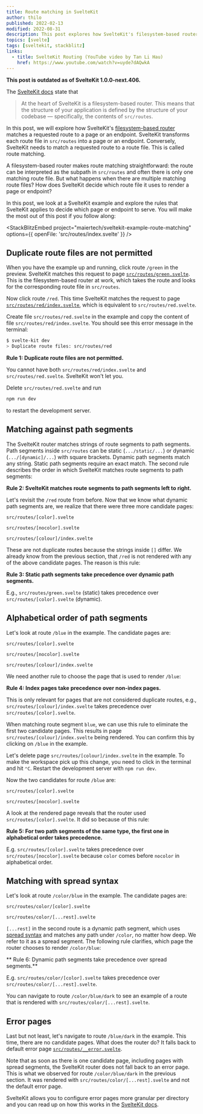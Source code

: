 ```yaml
---
title: Route matching in SvelteKit
author: thilo
published: 2022-02-13
modified: 2022-08-31
description: This post explores how SvelteKit's filesystem-based router matches a requested route to a page or an endpoint in src/routes.
topics: [svelte]
tags: [sveltekit, stackblitz]
links:
  - title: SvelteKit Routing (YouTube video by Tan Li Hau)
    href: https://www.youtube.com/watch?v=uyde7dAQwkA
---
```


<script>
  import Card from '$lib/components/card.svelte';
  import StackBlitzEmbed from '$lib/components/stackblitz-embed.svelte';
</script>

**This post is outdated as of SvelteKit 1.0.0-next.406.**

The [SvelteKit docs](https://kit.svelte.dev/docs#routing) state that

> At the heart of SvelteKit is a filesystem-based router. This means that the structure of your application is defined by the structure of your codebase — specifically, the contents of `src/routes`.

In this post, we will explore how SvelteKit's [filesystem-based router](https://kit.svelte.dev/docs#routing) matches a requested route to a page or an endpoint. SvelteKit transforms each route file in `src/routes` into a page or an endpoint. Conversely, SvelteKit needs to match a requested route to a route file. This is called route matching.

A filesystem-based router makes route matching straightforward: the route can be interpreted as the subpath in `src/routes` and often there is only one matching route file. But what happens when there are multiple matching route files? How does SvelteKit decide which route file it uses to render a page or endpoint?

In this post, we look at a SvelteKit example and explore the rules that SvelteKit applies to decide which page or endpoint to serve. You will make the most out of this post if you follow along:

<StackBlitzEmbed project="maiertech/sveltekit-example-route-matching" options={{ openFile: 'src/routes/index.svelte' }} />

## Duplicate route files are not permitted

When you have the example up and running, click route `/green` in the preview. SvelteKit matches this request to page [`src/routes/green.svelte`](https://github.com/maiertech/sveltekit-example-route-matching/blob/main/src/routes/green.svelte). This is the filesystem-based router at work, which takes the route and looks for the corresponding route file in `src/routes`.

Now click route `/red`. This time SvelteKit matches the request to page [`src/routes/red/index.svelte`](https://github.com/maiertech/sveltekit-example-route-matching/blob/main/src/routes/red/index.svelte), which is equivalent to `src/routes/red.svelte`.

Create file `src/routes/red.svelte` in the example and copy the content of file `src/routes/red/index.svelte`. You should see this error message in the terminal:

```bash
$ svelte-kit dev
> Duplicate route files: src/routes/red
```

<Card>

**Rule 1: Duplicate route files are not permitted.**

You cannot have both `src/routes/red/index.svelte` and `src/routes/red.svelte`. SvelteKit won't let you.

</Card>

Delete `src/routes/red.svelte` and run

```bash
npm run dev
```

to restart the development server.

## Matching against path segments

The SvelteKit router matches strings of route segments to path segments. Path segments inside `src/routes` can be static (`.../static/...`) or dynamic (`.../[dynamic]/...`) with square brackets. Dynamic path segments match any string. Static path segments require an exact match. The second rule describes the order in which SvelteKit matches route segments to path segments:

<Card>

**Rule 2: SvelteKit matches route segments to path segments left to right.**

</Card>

Let's revisit the `/red` route from before. Now that we know what dynamic path segments are, we realize that there were three more candidate pages:

```
src/routes/[color].svelte

src/routes/[nocolor].svelte

src/routes/[colour]/index.svelte
```

These are not duplicate routes because the strings inside `[]` differ. We already know from the previous section, that `/red` is not rendered with any of the above candidate pages. The reason is this rule:

<Card>

**Rule 3: Static path segments take precedence over dynamic path segments.**

E.g., `src/routes/green.svelte` (static) takes precedence over `src/routes/[color].svelte` (dynamic).

</Card>

## Alphabetical order of path segments

Let's look at route `/blue` in the example. The candidate pages are:

```
src/routes/[color].svelte

src/routes/[nocolor].svelte

src/routes/[colour]/index.svelte
```

We need another rule to choose the page that is used to render `/blue`:

<Card>

**Rule 4: Index pages take precedence over non-index pages.**

This is only relevant for pages that are not considered duplicate routes, e.g., `src/routes/[colour]/index.svelte` takes precedence over `src/routes/[color].svelte`.

</Card>

When matching route segment `blue`, we can use this rule to eliminate the first two candidate pages. This results in page `src/routes/[colour]/index.svelte` being rendered. You can confirm this by clicking on `/blue` in the example.

Let's delete page `src/routes/[colour]/index.svelte` in the example. To make the workspace pick up this change, you need to click in the terminal and hit `⌃C`. Restart the development server with `npm run dev`.

Now the two candidates for route `/blue` are:

```
src/routes/[color].svelte

src/routes/[nocolor].svelte
```

A look at the rendered page reveals that the router used `src/routes/[color].svelte`. It did so because of this rule:

<Card>

**Rule 5: For two path segments of the same type, the first one in alphabetical order takes precedence.**

E.g. `src/routes/[color].svelte` takes precedence over `src/routes/[nocolor].svelte` because `color` comes before `nocolor` in alphabetical order.

</Card>

## Matching with spread syntax

Let's look at route `/color/blue` in the example. The candidate pages are:

```
src/routes/color/[color].svelte

src/routes/color/[...rest].svelte
```

`[...rest]` in the second route is a dynamic path segment, which uses [spread syntax](https://developer.mozilla.org/en-US/docs/Web/JavaScript/Reference/Operators/Spread_syntax) and matches any path under `/color`, no matter how deep. We refer to it as a spread segment. The following rule clarifies, which page the router chooses to render `/color/blue`:

<Card>

** Rule 6: Dynamic path segments take precedence over spread segments.**

E.g. `src/routes/color/[color].svelte` takes precedence over `src/routes/color/[...rest].svelte`.

</Card>

You can navigate to route `/color/blue/dark` to see an example of a route that is rendered with `src/routes/color/[...rest].svelte`.

## Error pages

Last but not least, let's navigate to route `/blue/dark` in the example. This time, there are no candidate pages. What does the router do? It falls back to default error page [`src/routes/__error.svelte`](https://github.com/maiertech/sveltekit-example-route-matching/blob/main/src/routes/__error.svelte).

Note that as soon as there is one candidate page, including pages with spread segments, the SvelteKit router does not fall back to an error page. This is what we observed for route `/color/blue/dark` in the previous section. It was rendered with `src/routes/color/[...rest].svelte` and not the default error page.

SvelteKit allows you to configure error pages more granular per directory and you can read up on how this works in the [SvelteKit docs](https://kit.svelte.dev/docs/layouts#error-pages).
